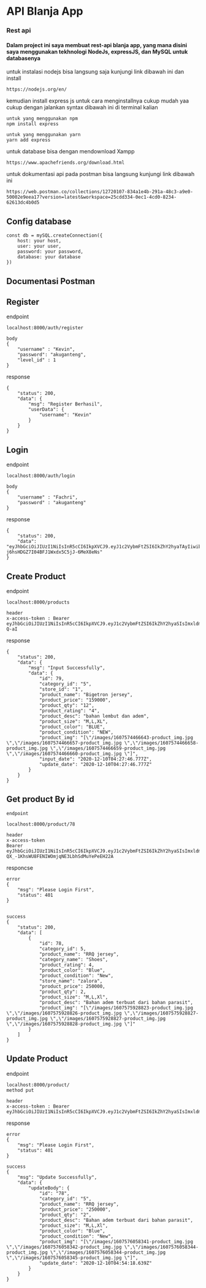 # API Blanja App

### Rest api 

#### Dalam project ini saya membuat rest-api blanja app, yang mana disini saya menggunakan tekhnologi NodeJs, expressJS, dan MySQL untuk databasenya


untuk instalasi nodejs bisa langsung saja kunjungi link dibawah ini dan install
~~~
https://nodejs.org/en/
~~~

kemudian install express js
untuk cara menginstallnya cukup mudah yaa cukup dengan jalankan syntax dibawah ini di terminal kalian
~~~
untuk yang menggunakan npm
npm install express

untuk yang menggunakan yarn
yarn add express
~~~

untuk database bisa dengan mendownload Xampp 
~~~
https://www.apachefriends.org/download.html
~~~


untuk dokumentasi api pada postman bisa langsung kunjungi link dibawah ini 
~~~
https://web.postman.co/collections/12720107-834a1e4b-291a-48c3-a9e0-50002e9eea17?version=latest&workspace=25cdd334-0ec1-4cd0-8234-62613dc4b0d5
~~~


## Config database 
~~~
const db = mySQL.createConnection({
    host: your host,
    user: your user,
    password: your password,
    database: your database
})
~~~

## Documentasi Postman

## Register

endpoint 
~~~
localhost:8000/auth/register

body
{
    "username" : "Kevin",
    "password": "akuganteng",
    "level_id" : 1
}
~~~

response
~~~
{
    "status": 200,
    "data": {
        "msg": "Register Berhasil",
        "userData": {
            "username": "Kevin"
        }
    }
}
~~~

## Login

endpoint
~~~
localhost:8000/auth/login

body
{
    "username" : "Fachri",
    "password" : "akuganteng"
}
~~~

response
~~~
{
    "status": 200,
    "data": "eyJhbGciOiJIUzI1NiIsInR5cCI6IkpXVCJ9.eyJ1c2VybmFtZSI6IkZhY2hyaTAyIiwibGV2ZWwiOjIsImlhdCI6MTYwNzU3MzM5MH0.hLkkKxiW-j6hsHDGZ7I04BFJ1Wxdx5C5jJ-6MeX8eNs"
}
~~~


## Create Product

endpoint 
~~~
localhost:8000/products

header
x-access-token : Bearer eyJhbGciOiJIUzI1NiIsInR5cCI6IkpXVCJ9.eyJ1c2VybmFtZSI6IkZhY2hyaSIsImxldmVsIjoxLCJpYXQiOjE2MDc1MjkzNzJ9.q5T2NRXMlldPXLZJk3P_1ujM2LbJMo1fhoJYfs-Q-aI

~~~

response
~~~
{
    "status": 200,
    "data": {
        "msg": "Input Successfully",
        "data": {
            "id": 79,
            "category_id": "5",
            "store_id": "1",
            "product_name": "Bigetron jersey",
            "product_price": "159000",
            "product_qty": "12",
            "product_rating": "4",
            "product_desc": "bahan lembut dan adem",
            "product_size": "M,L,XL",
            "product_color": "BLUE",
            "product_condition": "NEW",
            "product_img": "[\"/images/1607574466643-product_img.jpg \",\"/images/1607574466657-product_img.jpg \",\"/images/1607574466658-product_img.jpg \",\"/images/1607574466659-product_img.jpg \",\"/images/1607574466660-product_img.jpg \"]",
            "input_date": "2020-12-10T04:27:46.777Z",
            "update_date": "2020-12-10T04:27:46.777Z"
        }
    }
}
~~~

## Get product By id

~~~
endpoint

localhost:8000/product/78

header
x-access-token
Bearer eyJhbGciOiJIUzI1NiIsInR5cCI6IkpXVCJ9.eyJ1c2VybmFtZSI6IkZhY2hyaSIsImxldmVsIjoxLCJpYXQiOjE2MDczNTE1OTh9.smm-QX_-1KhsWU8FENIWOmjqNE3LbhSdMuYePeEH22A
~~~

responcse
~~~
error
{
    "msg": "Please Login First",
    "status": 401
}


success
{
    "status": 200,
    "data": [
        {
            "id": 78,
            "category_id": 5,
            "product_name": "RRQ jersey",
            "category_name": "Shoes",
            "product_rating": 4,
            "product_color": "Blue",
            "product_condition": "New",
            "store_name": "zalora",
            "product_price": 250000,
            "product_qty": 2,
            "product_size": "M,L,Xl",
            "product_desc": "Bahan adem terbuat dari bahan parasit",
            "product_img": "[\"/images/1607575928823-product_img.jpg \",\"/images/1607575928826-product_img.jpg \",\"/images/1607575928827-product_img.jpg \",\"/images/1607575928827-product_img.jpg \",\"/images/1607575928828-product_img.jpg \"]"
        }
    ]
}
~~~

## Update Product

endpoint 
~~~
localhost:8000/product/
method put

header
x-access-token : Bearer eyJhbGciOiJIUzI1NiIsInR5cCI6IkpXVCJ9.eyJ1c2VybmFtZSI6IkZhY2hyaSIsImxldmVsIjoxLCJpYXQiOjE2MDc0NTk5MDV9.SUvvDZhe_LCwpdKCXfyOguMkPBMVmZtReIIfjoIfbj8
~~~

response
~~~
error
{
    "msg": "Please Login First",
    "status": 401
}

success
{
    "msg": "Update Successfully",
    "data": {
        "updateBody": {
            "id": "78",
            "category_id": "5",
            "product_name": "RRQ jersey",
            "product_price": "250000",
            "product_qty": "2",
            "product_desc": "Bahan adem terbuat dari bahan parasit",
            "product_size": "M,L,Xl",
            "product_color": "Blue",
            "product_condition": "New",
            "product_img": "[\"/images/1607576058341-product_img.jpg \",\"/images/1607576058342-product_img.jpg \",\"/images/1607576058344-product_img.jpg \",\"/images/1607576058344-product_img.jpg \",\"/images/1607576058345-product_img.jpg \"]",
            "update_date": "2020-12-10T04:54:18.639Z"
        }
    }
}
~~~